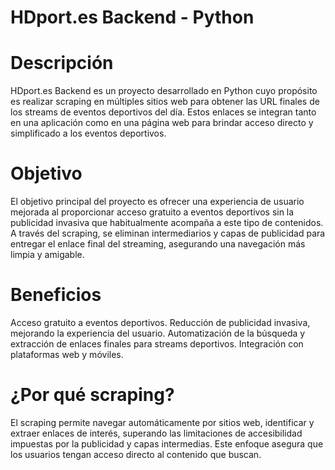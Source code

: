 # HDport.es Backend - Python

# Descripción

HDport.es Backend es un proyecto desarrollado en Python cuyo propósito es realizar scraping en múltiples sitios web para obtener las URL finales de los streams de eventos deportivos del día. Estos enlaces se integran tanto en una aplicación como en una página web para brindar acceso directo y simplificado a los eventos deportivos.

# Objetivo

El objetivo principal del proyecto es ofrecer una experiencia de usuario mejorada al proporcionar acceso gratuito a eventos deportivos sin la publicidad invasiva que habitualmente acompaña a este tipo de contenidos. A través del scraping, se eliminan intermediarios y capas de publicidad para entregar el enlace final del streaming, asegurando una navegación más limpia y amigable.

# Beneficios

Acceso gratuito a eventos deportivos.
Reducción de publicidad invasiva, mejorando la experiencia del usuario.
Automatización de la búsqueda y extracción de enlaces finales para streams deportivos.
Integración con plataformas web y móviles.

# ¿Por qué scraping?

El scraping permite navegar automáticamente por sitios web, identificar y extraer enlaces de interés, superando las limitaciones de accesibilidad impuestas por la publicidad y capas intermedias. Este enfoque asegura que los usuarios tengan acceso directo al contenido que buscan.

